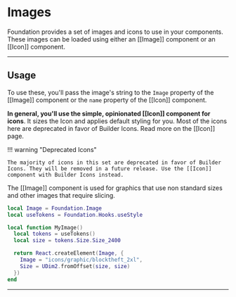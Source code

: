 # Images

<p class="intro" markdown>Foundation provides a set of images and icons to use in your components. These images can be loaded using either an [[Image]] component or an [[Icon]] component.</p>

<!-- ![FPO](../../assets/img/darkmode/fpo.png){ .img-hero } -->

---

## Usage

To use these, you'll pass the image's string to the `Image` property of the [[Image]] component or the `name` property of the [[Icon]] component.

**In general, you'll use the simple, opinionated [[Icon]] component for icons**. It sizes the Icon and applies default styling for you. Most of the icons here are deprecated in favor of Builder Icons. Read more on the [[Icon]] page.

!!! warning "Deprecated Icons"

    The majority of icons in this set are deprecated in favor of Builder Icons. They will be removed in a future release. Use the [[Icon]] component with Builder Icons instead.

The [[Image]] component is used for graphics that use non standard sizes and other images that require slicing.

```lua title="Image"
local Image = Foundation.Image
local useTokens = Foundation.Hooks.useStyle

local function MyImage()
  local tokens = useTokens()
  local size = tokens.Size.Size_2400

  return React.createElement(Image, {
    Image = "icons/graphic/blocktheft_2xl",
    Size = UDim2.fromOffset(size, size)
  })
end
```

<!-- 
## Reference

You can use the copy button next to each image name to copy the full image path to your clipboard. This is passed to [[Image]]'s `Image` property or [[Icon]]'s `name` property. -->

---